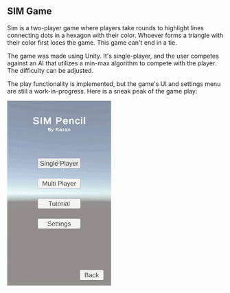 ## SIM Game
Sim is a two-player game where players take rounds to highlight lines connecting dots in a hexagon with their color. Whoever forms a triangle with their color first loses the game. This game can't end in a tie.

The game was made using Unity. It's single-player, and the user competes against an AI that utilizes a min-max algorithm to compete with the player. The difficulty can be adjusted.

The play functionality is implemented, but the game's UI and settings menu are still a work-in-progress. Here is a sneak peak of the game play:

![](sim-pencil.gif)